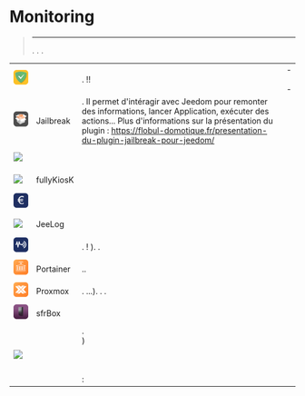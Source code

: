 
# Monitoring


>****
>. . .
> [](https://market.jeedom.com/index.php?v=d&p=market&type=plugin&categorie=monitoring) 


| | | | |
|--- | --- | --- | ---|
|<img src="AdGuard/AdGuard_icon.png" class="pluginLogo" width="100" />||.  !!|[](https://nebzhb.github.io/jeedom_docs/plugins/AdGuard/de_DE/) - [](https://nebzhb.github.io/jeedom_docs/plugins/AdGuard/de_DE/)<br/>[](https://market.jeedom.com/index.php?v=d&p=market_display&id=4196)<br/>[](https://nebzhb.github.io/jeedom_docs/plugins/AdGuard/de_DE/changelog) - [](https://nebzhb.github.io/jeedom_docs/plugins/AdGuard/de_DE/changelog)|
|<img src="Jailbreak/Jailbreak_icon.png" class="pluginLogo" width="100" />|Jailbreak|. Il permet d'intéragir avec Jeedom pour remonter des informations, lancer Application, exécuter des actions... Plus d'informations sur la présentation du plugin : https://flobul-domotique.fr/presentation-du-plugin-jailbreak-pour-jeedom/|[](https://flobul-domotique.fr/documentation-du-plugin-jailbreak-pour-jeedom/)<br/>[](https://market.jeedom.com/index.php?v=d&p=market_display&id=3928)<br/>[](https://flobul-domotique.fr/liste-des-versions-du-plugin-jailbreak-pour-jeedom/)|
|<img src="defauts/defauts_icon.png" class="pluginLogo" width="100" />|||[](https://ktn001.github.io/de_DE/defauts/index.html)<br/>[](https://market.jeedom.com/index.php?v=d&p=market_display&id=4147)<br/>[](https://ktn001.github.io/de_DE/defauts/changelog.html)|
|<img src="fullyKiosK/fullyKiosK_icon.png" class="pluginLogo" width="100" />|fullyKiosK||[](https://sebsst.github.io/fullyKiosK/de_DE/)<br/>[](https://market.jeedom.com/index.php?v=d&p=market_display&id=3406)<br/>[](https://sebsst.github.io/fullyKiosK/de_DE/changelog)|
|<img src="gain_market/gain_market_icon.png" class="pluginLogo" width="100" />|||[](https://frixo3190.github.io/jeedom_plugins/gain_market/docs/de_DE/)<br/>[](https://market.jeedom.com/index.php?v=d&p=market_display&id=4228)<br/>[](https://frixo3190.github.io/jeedom_plugins/gain_market/docs/de_DE/#changelog)|
|<img src="jeelog/jeelog_icon.png" class="pluginLogo" width="100" />|JeeLog||[](https://kiboost.github.io/jeedom_docs/plugins/jeelog/de_DE/)<br/>[](https://market.jeedom.com/index.php?v=d&p=market_display&id=3362)<br/>[](https://kiboost.github.io/jeedom_docs/plugins/jeelog/de_DE/changelog.html)|
|<img src="monitorsensor/monitorsensor_icon.png" class="pluginLogo" width="100" />|| .  ! ). .|[](https://frixo3190.github.io/jeedom_plugins/monitor_sensors/docs/de_DE/)<br/>[](https://market.jeedom.com/index.php?v=d&p=market_display&id=4207)<br/>[](https://frixo3190.github.io/jeedom_plugins/monitor_sensors/docs/de_DE/#changelog)|
|<img src="portainer/portainer_icon.png" class="pluginLogo" width="100" />|Portainer|..|[](https://mips2648.github.io/jeedom-plugins-docs/portainer/de_DE/)<br/>[](https://market.jeedom.com/index.php?v=d&p=market_display&id=3931)<br/>[](https://mips2648.github.io/jeedom-plugins-docs/portainer/de_DE/changelog)|
|<img src="proxmox/proxmox_icon.png" class="pluginLogo" width="100" />|Proxmox|. ...). . .|[](https://mips2648.github.io/jeedom-plugins-docs/proxmox/de_DE/)<br/>[](https://market.jeedom.com/index.php?v=d&p=market_display&id=3835)<br/>[](https://mips2648.github.io/jeedom-plugins-docs/proxmox/de_DE/changelog)|
|<img src="sfrBox/sfrBox_icon.png" class="pluginLogo" width="100" />|sfrBox||[](https://limad.github.io/plugins-docs/plugin-sfrBox/)<br/>[](https://market.jeedom.com/index.php?v=d&p=market_display&id=3752)<br/>[](https://limad.github.io/plugins-docs/plugin-sfrBox/de_DE/changelog.html)|
|<img src="unifi/unifi_icon.png" class="pluginLogo" width="100" />||.<br/>)<br/><br/><br/><br/> : |[](https://nebzhb.github.io/jeedom_docs/plugins/unifi/de_DE/)<br/>[](https://market.jeedom.com/index.php?v=d&p=market_display&id=3433)<br/>[](https://nebzhb.github.io/jeedom_docs/plugins/unifi/de_DE/changelog)|
